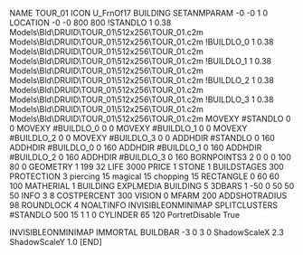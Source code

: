 NAME TOUR_01
ICON U_FrnOf17
BUILDING
SETANMPARAM -0 -0 1 0
LOCATION -0 -0 800 800
!STANDLO      1 0.38 Models\Bld\DRUID\TOUR_01\512x256\TOUR_01.c2m Models\Bld\DRUID\TOUR_01\512x256\TOUR_01.c2m 
!BUILDLO_0    1 0.38 Models\Bld\DRUID\TOUR_01\512x256\TOUR_01.c2m Models\Bld\DRUID\TOUR_01\512x256\TOUR_01.c2m 
!BUILDLO_1    1 0.38 Models\Bld\DRUID\TOUR_01\512x256\TOUR_01.c2m Models\Bld\DRUID\TOUR_01\512x256\TOUR_01.c2m 
!BUILDLO_2    1 0.38 Models\Bld\DRUID\TOUR_01\512x256\TOUR_01.c2m Models\Bld\DRUID\TOUR_01\512x256\TOUR_01.c2m 
!BUILDLO_3    1 0.38 Models\Bld\DRUID\TOUR_01\512x256\TOUR_01.c2m Models\Bld\DRUID\TOUR_01\512x256\TOUR_01.c2m 
MOVEXY #STANDLO   0 0
MOVEXY #BUILDLO_0 0 0
MOVEXY #BUILDLO_1 0 0
MOVEXY #BUILDLO_2 0 0
MOVEXY #BUILDLO_3 0 0
ADDHDIR #STANDLO 0 160
ADDHDIR #BUILDLO_0 0 160
ADDHDIR #BUILDLO_1 0 160
ADDHDIR #BUILDLO_2 0 160
ADDHDIR #BUILDLO_3 0 160
BORNPOINTS3 2 0 0 0 100 80 0
GEOMETRY 1 199 32
LIFE     3000
PRICE 1 STONE 1
BUILDSTAGES 300
PROTECTION 3 piercing 15 magical 15 chopping 15
RECTANGLE    0 60 60 100
MATHERIAL 1 BUILDING
EXPLMEDIA BUILDING 5
3DBARS 1 -50 0 50 50 50
INFO 3 8
COSTPERCENT 300
VISION 0
MFARM 200
ADDSHOTRADIUS 98
ROUNDLOCK 4
NOALTINFO
INVISIBLEONMINIMAP
SPLITCLUSTERS #STANDLO 500 15 1 1 0
CYLINDER 65 120
PortretDisable True

INVISIBLEONMINIMAP
IMMORTAL
BUILDBAR -3 0 3 0
ShadowScaleX 2.3
ShadowScaleY 1.0
[END]
